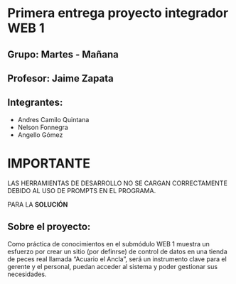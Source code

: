 # Primera entrega proyecto integrador WEB 1

## Grupo: Martes - Mañana
## Profesor: Jaime Zapata
## Integrantes:

- Andres Camilo Quintana
- Nelson Fonnegra
- Angello Gómez


# IMPORTANTE

LAS HERRAMIENTAS DE DESARROLLO NO SE CARGAN CORRECTAMENTE DEBIDO AL USO DE PROMPTS EN EL PROGRAMA. 

PARA LA **SOLUCIÓN** 


## Sobre el proyecto:

Como práctica de conocimientos en el submódulo WEB 1 muestra un esfuerzo por crear un sitio (por definrse) de control de datos en una tienda de peces real llamada “Acuario el Ancla”, será un instrumento clave para el gerente y el personal, puedan acceder al sistema y poder gestionar sus necesidades.